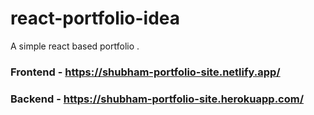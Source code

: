 # react-portfolio-idea
A simple react based portfolio . 

### Frontend - https://shubham-portfolio-site.netlify.app/
### Backend - https://shubham-portfolio-site.herokuapp.com/

